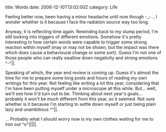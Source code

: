title: Words
date: 2006-12-10T13:02:00Z
category: Life

Feeling better now, been having a minor headache until now though -\_-… I wonder whether is it because I face the radiation source way too long.

Anyway, it is reflecting time again. Rewinding back to my slump period, I'm still looking into triggers of different emotions. Somehow it's pretty interesting to how certain words were capable to trigger some strong reaction within myself (may or may not be shown, but the impact was there which does cause a behavioural change or some sort). Guess I'm not one of those people who can really swallow down negativity and strong emotions ^-^||.

Speaking of which, the year end review is coming up. Guess it's almost the time for me to prepare some long posts and hours of reading my own writings for this year. Not feeling like writing a lot this year, considering that I'm have been putting myself under a microscope all this while. But… well, we'll see how it'd turn out to be. Thinking about next year's goals… probably it won't be much different from this year, so it seemed. Not sure whether is it because I'm starting to settle down myself or just being plain lazy and unambitious ^^||.

… Probably what I should worry now is my own clothes waiting for me to iron out ^o^|||||.
